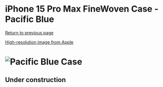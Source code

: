 # iPhone 15 Pro Max FineWoven Case - Pacific Blue

[Return to previous page](/iphone_15)

[High-resolution image from Apple](https://store.storeimages.cdn-apple.com/8756/as-images.apple.com/is//MT4Y3?wid=4500&hei=4500&fmt=png)

# ![Pacific Blue Case](/everyphone/MT4Y3.png)

## Under construction
